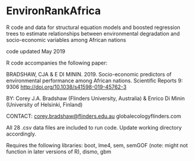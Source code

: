 # EnvironRankAfrica
R code and data for structural equation models and boosted regression trees to estimate relationships between environmental degradation and socio-economic variables among African nations

code updated May 2019

R code accompanies the following paper:

BRADSHAW, CJA & E DI MININ. 2019. Socio-economic predictors of environmental performance among African nations. Scientific Reports 9: 9306 http://doi.org/10.1038/s41598-019-45762-3

BY: Corey J.A. Bradshaw (Flinders University, Australia) & Enrico Di Minin (University of Helsinki, Finland)

CONTACT: corey.bradshaw@flinders.edu.au
globalecologyflinders.com

All 28 .csv data files are included to run code. Update working directory accordingly.

Requires the following libraries: boot, lme4, sem, semGOF (note: might not function in later versions of R), dismo, gbm


